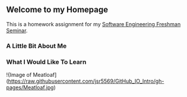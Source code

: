 ## Welcome to my Homepage

This is a homework assignment for my [Software Engineering Freshman Seminar](http://www.se.rit.edu/~swen-101/00/index.html).

### A Little Bit About Me



### What I Would Like To Learn 

!{Image of Meatloaf](https://raw.githubusercontent.com/jsr5569/GitHub_IO_Intro/gh-pages/Meatloaf.jpg)
